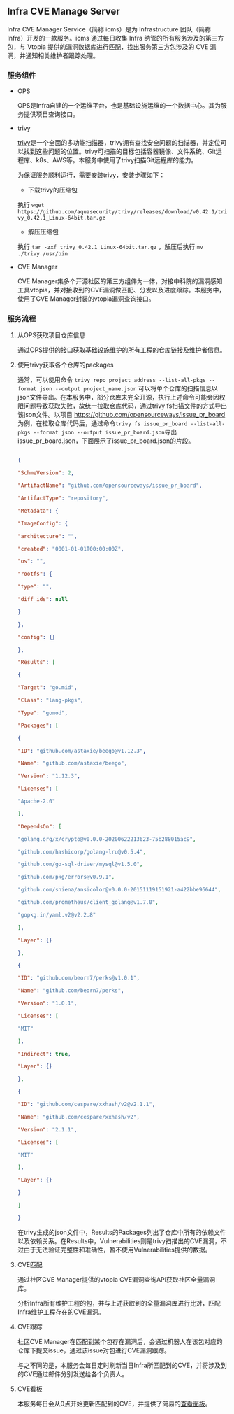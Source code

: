 ## Infra CVE Manage Server

Infra CVE Manager Service（简称 icms）是为 Infrastructure 团队（简称 Infra）开发的一款服务。icms 通过每日收集 Infra 纳管的所有服务涉及的第三方包，与 Vtopia 提供的漏洞数据库进行匹配，找出服务第三方包涉及的 CVE 漏洞，并通知相关维护者跟踪处理。

  

### 服务组件

- OPS

	OPS是Infra自建的一个运维平台，也是基础设施运维的一个数据中心。其为服务提供项目查询接口。

- trivy

	[trivy](https://trivy.dev/)是一个全面的多功能扫描器，trivy拥有查找安全问题的扫描器，并定位可以找到这些问题的位置。trivy可扫描的目标包括容器镜像、文件系统、Git远程库、k8s、AWS等。本服务中使用了trivy扫描Git远程库的能力。

	为保证服务顺利运行，需要安装trivy，安装步骤如下：

	- 下载trivy的压缩包

	执行 `wget https://github.com/aquasecurity/trivy/releases/download/v0.42.1/trivy_0.42.1_Linux-64bit.tar.gz`

	- 解压压缩包

	执行 `tar -zxf trivy_0.42.1_Linux-64bit.tar.gz` ，解压后执行 `mv ./trivy /usr/bin`

- CVE Manager

	CVE Manager集多个开源社区的第三方组件为一体，对接中科院的漏洞感知工具vtopia，并对接收到的CVE漏洞做匹配、分发以及进度跟踪。本服务中，使用了CVE Manager封装的vtopia漏洞查询接口。


### 服务流程

1. 从OPS获取项目仓库信息

	通过OPS提供的接口获取基础设施维护的所有工程的仓库链接及维护者信息。

2. 使用trivy获取各个仓库的packages

	通常，可以使用命令 `trivy repo project_address --list-all-pkgs --format json --output project_name.json` 可以将单个仓库的扫描信息以json文件导出。在本服务中，部分仓库未完全开源，执行上述命令可能会因权限问题导致获取失败，故统一拉取仓库代码，通过trivy fs扫描文件的方式导出该json文件。以项目 https://github.com/opensourceways/issue_pr_board 为例，在拉取仓库代码后，通过命令`trivy fs issue_pr_board --list-all-pkgs --format json --output issue_pr_board.json`导出issue_pr_board.json，下面展示了issue_pr_board.json的片段。

	```json

	{

	"SchmeVersion": 2,

	"ArtifactName": "github.com/opensourceways/issue_pr_board",

	"ArtifactType": "repository",

	"Metadata": {

	"ImageConfig": {

	"architecture": "",

	"created": "0001-01-01T00:00:00Z",

	"os": "",

	"rootfs": {

	"type": "",

	"diff_ids": null

	}

	},

	"config": {}

	},

	"Results": [

	{

	"Target": "go.mid",

	"Class": "lang-pkgs",

	"Type": "gomod",

	"Packages": [

	{

	"ID": "github.com/astaxie/beego@v1.12.3",

	"Name": "github.com/astaxie/beego",

	"Version": "1.12.3",

	"Licenses": [

	"Apache-2.0"

	],

	"DependsOn": [

	"golang.org/x/crypto@v0.0.0-20200622213623-75b288015ac9",

	"github.com/hashicorp/golang-lru@v0.5.4",

	"github.com/go-sql-driver/mysql@v1.5.0",

	"github.com/pkg/errors@v0.9.1",

	"github.com/shiena/ansicolor@v0.0.0-20151119151921-a422bbe96644",

	"github.com/prometheus/client_golang@v1.7.0",

	"gopkg.in/yaml.v2@v2.2.8"

	],

	"Layer": {}

	},

	{

	"ID": "github.com/beorn7/perks@v1.0.1",

	"Name": "github.com/beorn7/perks",

	"Version": "1.0.1",

	"Licenses": [

	"MIT"

	],

	"Indirect": true,

	"Layer": {}

	},

	{

	"ID": "github.com/cespare/xxhash/v2@v2.1.1",

	"Name": "github.com/cespare/xxhash/v2",

	"Version": "2.1.1",

	"Licenses": [

	"MIT"

	],

	"Layer": {}

	}

	]

	}

	```

	在trivy生成的json文件中，Results的Packages列出了仓库中所有的依赖文件以及依赖关系。在Results中，Vulnerabilities则是trivy扫描出的CVE漏洞，不过由于无法验证完整性和准确性，暂不使用Vulnerabilities提供的数据。


3. CVE匹配

	通过社区CVE Manager提供的vtopia CVE漏洞查询API获取社区全量漏洞库。

	分析Infra所有维护工程的包，并与上述获取到的全量漏洞库进行比对，匹配Infra维护工程存在的CVE漏洞。

	

4. CVE跟踪

	社区CVE Manager在匹配到某个包存在漏洞后，会通过机器人在该包对应的仓库下提交issue，通过该issue对包进行CVE漏洞跟踪。
	
	与之不同的是，本服务会每日定时刷新当日Infra所匹配到的CVE，并将涉及到的CVE通过邮件分别发送给各个负责人。

5. CVE看板

	本服务每日会从0点开始更新匹配到的CVE，并提供了简易的[查看面板](https://icms.test.osinfra.cn/vulnerabilities/)。

